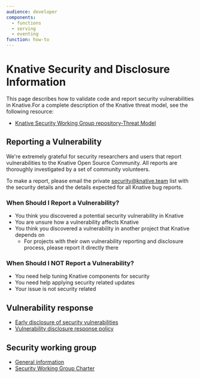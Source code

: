 ```yaml
---
audience: developer
components:
  - functions
  - serving
  - eventing
function: how-to
---
```


# Knative Security and Disclosure Information

This page describes how to validate code and report security vulnerabilities in Knative.For a complete description of the Knative threat model, see the following resource:

* [Knative Security Working Group repository-Threat Model](https://github.com/knative/community/tree/main/working-groups/security)

## Reporting a Vulnerability

We're extremely grateful for security researchers and users that report vulnerabilities to the Knative Open Source Community. All reports are thoroughly investigated by a set of community volunteers.

To make a report, please email the private [security@knative.team](mailto:security@knative.team) list with the security details and the details expected for all Knative bug reports.

### When Should I Report a Vulnerability?

* You think you discovered a potential security vulnerability in Knative
* You are unsure how a vulnerability affects Knative
* You think you discovered a vulnerability in another project that Knative depends on
    * For projects with their own vulnerability reporting and disclosure process, please report it directly there

### When Should I NOT Report a Vulnerability?

* You need help tuning Knative components for security
* You need help applying security related updates
* Your issue is not security related

## Vulnerability response

* [Early disclosure of security vulnerabilities](https://github.com/knative/community/blob/main/working-groups/security/disclosure.md)
* [Vulnerability disclosure response policy](https://github.com/knative/community/blob/main/working-groups/security/responding.md)

## Security working group

* [General information](https://github.com/knative/community/blob/main/working-groups/WORKING-GROUPS.md#security)
* [Security Working Group Charter](https://github.com/knative/community/blob/main/working-groups/security/CHARTER.md)

